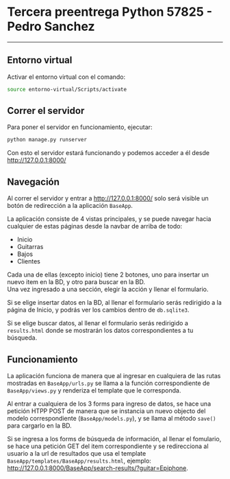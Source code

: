 # Tercera preentrega Python 57825 -  Pedro Sanchez
---

## Entorno virtual
Activar el entorno virtual con el comando:
```sh
source entorno-virtual/Scripts/activate
```

## Correr el servidor
Para poner el servidor en funcionamiento, ejecutar:
```sh
python manage.py runserver
```
Con esto el servidor estará funcionando y podemos acceder a él desde http://127.0.0.1:8000/

## Navegación
Al correr el servidor y entrar a http://127.0.0.1:8000/ solo será visible un botón de redirección a la aplicación `BaseApp`.

La aplicación consiste de 4 vistas principales, y se puede navegar hacia cualquier de estas páginas desde la navbar de arriba de todo:
  - Inicio
  - Guitarras
  - Bajos
  - Clientes

Cada una de ellas (excepto inicio) tiene 2 botones, uno para insertar un nuevo item en la BD, y otro para buscar en la BD.    
Una vez ingresado a una sección, elegir la acción y llenar el formulario.

Si se elige insertar datos en la BD, al llenar el formulario serás redirigido a la página de Inicio, y podrás ver los cambios dentro de `db.sqlite3`.

Si se elige buscar datos, al llenar el formulario serás redirigido a `results.html` donde se mostrarán los datos correspondientes a tu búsqueda.

## Funcionamiento
La aplicación funciona de manera que al ingresar en cualquiera de las rutas mostradas en `BaseApp/urls.py` se llama a la función correspondiente de `BaseApp/views.py` y renderiza el template que le corresponda.

Al entrar a cualquiera de los 3 forms para ingreso de datos, se hace una petición HTPP POST de manera que se instancia un nuevo objecto del modelo correspondiente (`BaseApp/models.py`), y se llama al método `save()` para cargarlo en la BD.

Si se ingresa a los forms de búsqueda de información, al llenar el fomulario, se hace una petición GET del item correspondiente y se redirecciona al usuario a la url de resultados que usa el template `BaseApp/templates/BaseApp/results.html`, ejemplo: http://127.0.0.1:8000/BaseApp/search-results/?guitar=Epiphone.